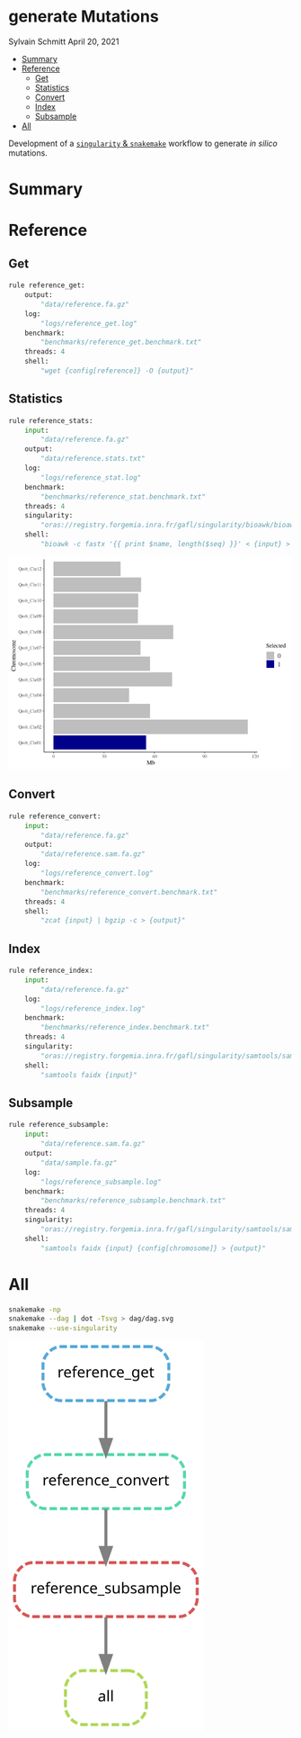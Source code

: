 generate Mutations
================
Sylvain Schmitt
April 20, 2021

  - [Summary](#summary)
  - [Reference](#reference)
      - [Get](#get)
      - [Statistics](#statistics)
      - [Convert](#convert)
      - [Index](#index)
      - [Subsample](#subsample)
  - [All](#all)

Development of a [`singularity` &
`snakemake`](https://github.com/sylvainschmitt/snakemake_singularity)
workflow to generate *in silico* mutations.

# Summary

# Reference

## Get

``` python
rule reference_get:
    output:
        "data/reference.fa.gz"
    log:
        "logs/reference_get.log"
    benchmark:
        "benchmarks/reference_get.benchmark.txt"
    threads: 4
    shell:
        "wget {config[reference]} -O {output}"
```

## Statistics

``` python
rule reference_stats:
    input:
        "data/reference.fa.gz"
    output:
        "data/reference.stats.txt"
    log:
        "logs/reference_stat.log"
    benchmark:
        "benchmarks/reference_stat.benchmark.txt"
    threads: 4
    singularity: 
        "oras://registry.forgemia.inra.fr/gafl/singularity/bioawk/bioawk:latest"
    shell:
        "bioawk -c fastx '{{ print $name, length($seq) }}' < {input} > {output}"
```

![](README_files/figure-gfm/refStats-1.png)<!-- -->

## Convert

``` python
rule reference_convert:
    input:
        "data/reference.fa.gz"
    output:
        "data/reference.sam.fa.gz"
    log:
        "logs/reference_convert.log"
    benchmark:
        "benchmarks/reference_convert.benchmark.txt"
    threads: 4
    shell:
        "zcat {input} | bgzip -c > {output}"
```

## Index

``` python
rule reference_index:
    input:
        "data/reference.fa.gz"
    log:
        "logs/reference_index.log"
    benchmark:
        "benchmarks/reference_index.benchmark.txt"
    threads: 4
    singularity: 
        "oras://registry.forgemia.inra.fr/gafl/singularity/samtools/samtools:latest"
    shell:
        "samtools faidx {input}"
```

## Subsample

``` python
rule reference_subsample:
    input:
        "data/reference.sam.fa.gz"
    output:
        "data/sample.fa.gz"
    log:
        "logs/reference_subsample.log"
    benchmark:
        "benchmarks/reference_subsample.benchmark.txt"
    threads: 4
    singularity: 
        "oras://registry.forgemia.inra.fr/gafl/singularity/samtools/samtools:latest"
    shell:
        "samtools faidx {input} {config[chromosome]} > {output}"
```

# All

``` bash
snakemake -np 
snakemake --dag | dot -Tsvg > dag/dag.svg
snakemake --use-singularity
```

![](dag/dag.svg)<!-- -->
